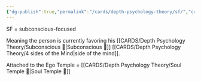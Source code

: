 ```yaml
---
{"dg-publish":true,"permalink":"/cards/depth-psychology-theory/sf/","created":"2023-01-12T13:58:03.157+01:00","updated":"2023-03-28T18:53:21.175+02:00"}
---
```



SF = subconscious-focused 

Meaning the person is currently favoring his [[CARDS/Depth Psychology Theory/Subconscious 🤸\|Subconscious 🤸]] [[CARDS/Depth Psychology Theory/4 sides of the Mind\|side of the mind]]. 

Attached to the Ego Temple = [[CARDS/Depth Psychology Theory/Soul Temple 👥\|Soul Temple 👥]]

